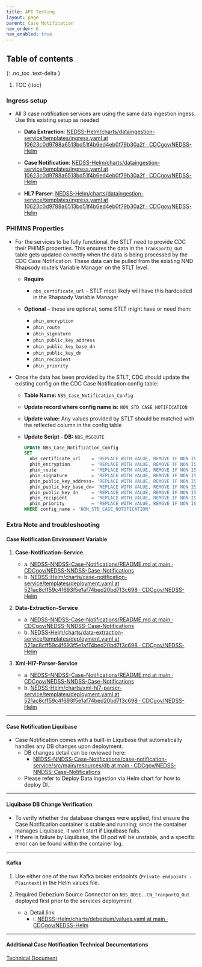 ```yaml
---
title: API Testing
layout: page
parent: Case Notification
nav_order: 6
nav_enabled: true
---
```


## Table of contents
{: .no_toc .text-delta }

1. TOC
{:toc}

### Ingress setup

- All 3 case notification services are using the same data ingestion ingess. Use this existing setup as needed
  - **Data Extraction**: [NEDSS-Helm/charts/dataingestion-service/templates/ingress.yaml at 10623c0d9788a6513bd51f4b6ed4eb0f79b30a2f · CDCgov/NEDSS-Helm](https://github.com/CDCgov/NEDSS-Helm/blob/10623c0d9788a6513bd51f4b6ed4eb0f79b30a2f/charts/dataingestion-service/templates/ingress.yaml)

  - **Case Notification**: [NEDSS-Helm/charts/dataingestion-service/templates/ingress.yaml at 10623c0d9788a6513bd51f4b6ed4eb0f79b30a2f · CDCgov/NEDSS-Helm](https://github.com/CDCgov/NEDSS-Helm/blob/10623c0d9788a6513bd51f4b6ed4eb0f79b30a2f/charts/dataingestion-service/templates/ingress.yaml)

  - **HL7 Parser**: [NEDSS-Helm/charts/dataingestion-service/templates/ingress.yaml at 10623c0d9788a6513bd51f4b6ed4eb0f79b30a2f · CDCgov/NEDSS-Helm](https://github.com/CDCgov/NEDSS-Helm/blob/10623c0d9788a6513bd51f4b6ed4eb0f79b30a2f/charts/dataingestion-service/templates/ingress.yaml)

### PHIMNS Properties

- For the services to be fully functional, the STLT need to provide CDC their PHIMS properties. This ensures the data in the `TransportQ_Out` table gets updated correctly when the data is being processed by the CDC Case Notification. These data can be pulled from the existing NND Rhapsody route’s Variable Manager on the STLT level.

  - **Require**
    - `nbs_certificate_url` – STLT most likely will have this hardcoded in the Rhapsody Variable Manager

  - **Optional** – these are optional, some STLT might have or need them:
    - `phin_encryption`
    - `phin_route`
    - `phin_signature`
    - `phin_public_key_address`
    - `phin_public_key_base_dn`
    - `phin_public_key_dn`
    - `phin_recipient`
    - `phin_priority`

- Once the data has been provided by the STLT, CDC should update the existing config on the CDC Case Notification config table:

  - **Table Name:** `NBS_Case_Notification_Config`
  - **Update record where config name is:** `NON_STD_CASE_NOTIFICATION`
  - **Update value:** Any values provided by STLT should be matched with the reflected column in the config table

  - **Update Script - DB:** `NBS_MSGOUTE`

    ```sql
    UPDATE NBS_Case_Notification_Config
    SET
      nbs_certificate_url    = 'REPLACE WITH VALUE, REMOVE IF NON IS PROVIDED',
      phin_encryption        = 'REPLACE WITH VALUE, REMOVE IF NON IS PROVIDED',
      phin_route             = 'REPLACE WITH VALUE, REMOVE IF NON IS PROVIDED',
      phin_signature         = 'REPLACE WITH VALUE, REMOVE IF NON IS PROVIDED',
      phin_public_key_address= 'REPLACE WITH VALUE, REMOVE IF NON IS PROVIDED',
      phin_public_key_base_dn= 'REPLACE WITH VALUE, REMOVE IF NON IS PROVIDED',
      phin_public_key_dn     = 'REPLACE WITH VALUE, REMOVE IF NON IS PROVIDED',
      phin_recipient         = 'REPLACE WITH VALUE, REMOVE IF NON IS PROVIDED',
      phin_priority          = 'REPLACE WITH VALUE, REMOVE IF NON IS PROVIDED'
    WHERE config_name = 'NON_STD_CASE_NOTIFICATION'
    ```

### Extra Note and troubleshooting

#### Case Notification Environment Variable

1. **Case-Notification-Service**
   - a. [NEDSS-NNDSS-Case-Notifications/README.md at main · CDCgov/NEDSS-NNDSS-Case-Notifications](https://github.com/CDCgov/NEDSS-NNDSS-Case-Notifications/blob/main/README.md)  
   - b. [NEDSS-Helm/charts/case-notification-service/templates/deployment.yaml at 521ac8cff59c4f693f5e1af74bed20bd7f3c698 · CDCgov/NEDSS-Helm](https://github.com/CDCgov/NEDSS-Helm/blob/521ac8cff59c4f693f5e1af74bed20bd7f3c698/charts/case-notification-service/templates/deployment.yaml)

2. **Data-Extraction-Service**
   - a. [NEDSS-NNDSS-Case-Notifications/README.md at main · CDCgov/NEDSS-NNDSS-Case-Notifications](https://github.com/CDCgov/NEDSS-NNDSS-Case-Notifications/blob/main/README.md)  
   - b. [NEDSS-Helm/charts/data-extraction-service/templates/deployment.yaml at 521ac8cff59c4f693f5e1af74bed20bd7f3c698 · CDCgov/NEDSS-Helm](https://github.com/CDCgov/NEDSS-Helm/blob/521ac8cff59c4f693f5e1af74bed20bd7f3c698/charts/data-extraction-service/templates/deployment.yaml)

3. **Xml-Hl7-Parser-Service**
   - a. [NEDSS-NNDSS-Case-Notifications/README.md at main · CDCgov/NEDSS-NNDSS-Case-Notifications](https://github.com/CDCgov/NEDSS-NNDSS-Case-Notifications/blob/main/README.md)  
   - b. [NEDSS-Helm/charts/xml-hl7-parser-service/templates/deployment.yaml at 521ac8cff59c4f693f5e1af74bed20bd7f3c698 · CDCgov/NEDSS-Helm](https://github.com/CDCgov/NEDSS-Helm/blob/521ac8cff59c4f693f5e1af74bed20bd7f3c698/charts/xml-hl7-parser-service/templates/deployment.yaml)

---

#### Case Notification Liquibase

- Case Notification comes with a built-in Liquibase that automatically handles any DB changes upon deployment.
  - DB changes detail can be reviewed here:  
    - [NEDSS-NNDSS-Case-Notifications/case-notification-service/src/main/resources/db at main · CDCgov/NEDSS-NNDSS-Case-Notifications](https://github.com/CDCgov/NEDSS-NNDSS-Case-Notifications/tree/main/case-notification-service/src/main/resources/db)
  - Please refer to Deploy Data Ingestion via Helm chart for how to deploy DI.

---

#### Liquibase DB Change Verification

- To verify whether the database changes were applied, first ensure the Case Notification container is stable and running; since the container manages Liquibase, it won't start if Liquibase fails.
- If there is failure by Liquibase, the DI pod will be unstable, and a specific error can be found within the container log.

---

#### Kafka

1. Use either one of the two Kafka broker endpoints (`Private endpoints - Plaintext`) in the Helm values file.

2. Required Debezium Source Connector on `NBS_ODSE..CN_TranportQ_Out` deployed first prior to the services deployment  
   - a. Detail link  
      - i. [NEDSS-Helm/charts/debezium/values.yaml at main · CDCgov/NEDSS-Helm](https://github.com/CDCgov/NEDSS-Helm/blob/main/charts/debezium/values.yaml)

---

#### Additional Case Notification Technical Documentations

[Technical Document ](https://cdc-nbs.atlassian.net/wiki/spaces/~636279befe5ff375235bc637/pages/1599045634/Technical+Document)
